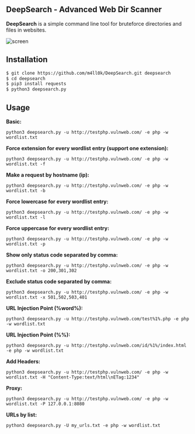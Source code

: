 DeepSearch - Advanced Web Dir Scanner 
--
__DeepSearch__ is a simple command line tool for bruteforce directories and files in websites.

![screen](https://raw.githubusercontent.com/m4ll0k/DeepSearch/master/screen.png)

Installation
--
```sh
$ git clone https://github.com/m4ll0k/DeepSearch.git deepsearch
$ cd deepsearch 
$ pip3 install requests
$ python3 deepsearch.py

```

Usage
--
 __Basic:__

`python3 deepsearch.py -u http://testphp.vulnweb.com/ -e php -w wordlist.txt`

__Force extension for every wordlist entry (support one extension):__

`python3 deepsearch.py -u http://testphp.vulnweb.com/ -e php -w wordlist.txt -f`

__Make a request by hostname (ip):__

`python3 deepsearch.py -u http://testphp.vulnweb.com/ -e php -w wordlist.txt -b`

__Force lowercase for every wordlist entry:__

`python3 deepsearch.py -u http://testphp.vulnweb.com/ -e php -w wordlist.txt -l`

__Force uppercase for every wordlist entry:__

`python3 deepsearch.py -u http://testphp.vulnweb.com/ -e php -w wordlist.txt -p`

__Show only status code separated by comma:__

`python3 deepsearch.py -u http://testphp.vulnweb.com/ -e php -w wordlist.txt -o 200,301,302`

__Exclude status code separated by comma:__

`python3 deepsearch.py -u http://testphp.vulnweb.com/ -e php -w wordlist.txt -x 501,502,503,401`

__URL Injection Point (%word%):__

`python3 deepsearch.py -u http://testphp.vulnweb.com/test%1%.php -e php -w wordlist.txt`

__URL Injection Point (%%):__

`python3 deepsearch.py -u http://testphp.vulnweb.com/id/%1%/index.html -e php -w wordlist.txt`

__Add Headers:__

`python3 deepsearch.py -u http://testphp.vulnweb.com/ -e php -w wordlist.txt -H "Content-Type:text/html\nETag:1234" `

__Proxy:__

`python3 deepsearch.py -u http://testphp.vulnweb.com/ -e php -w wordlist.txt -P 127.0.0.1:8080`

__URLs by list:__

`python3 deepsearch.py -U my_urls.txt -e php -w wordlist.txt`
